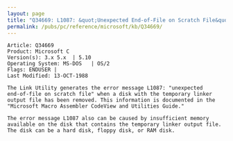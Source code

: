```yaml
---
layout: page
title: "Q34669: L1087: &quot;Unexpected End-of-File on Scratch File&quot;"
permalink: /pubs/pc/reference/microsoft/kb/Q34669/
---
```


	Article: Q34669
	Product: Microsoft C
	Version(s): 3.x 5.x  | 5.10
	Operating System: MS-DOS   | OS/2
	Flags: ENDUSER |
	Last Modified: 13-OCT-1988
	
	The Link Utility generates the error message L1087: "unexpected
	end-of-file on scratch file" when a disk with the temporary linker
	output file has been removed. This information is documented in the
	"Microsoft Macro Assembler CodeView and Utilities Guide."
	
	The error message L1087 also can be caused by insufficient memory
	available on the disk that contains the temporary linker output file.
	The disk can be a hard disk, floppy disk, or RAM disk.
